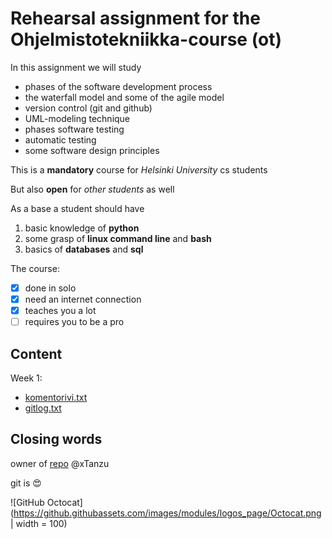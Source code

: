 # Rehearsal assignment for the Ohjelmistotekniikka-course (ot) #

In this assignment we will study
  * phases of the software development process
  * the waterfall model and some of the agile model
  * version control (git and github)
  * UML-modeling technique
  * phases software testing
  * automatic testing
  * some software design principles

This is a **mandatory** course for *Helsinki University* cs students

But also **open** for *other students* as well

As a base a student should have
  1. basic knowledge of **python**
  1. some grasp of **linux command line** and **bash**
  1. basics of **databases** and **sql**

The course:
  - [x] done in solo
  - [x] need an internet connection
  - [x] teaches you a lot
  - [ ] requires you to be a pro

## Content ##

Week 1:
  * [komentorivi.txt](https://github.com/xTanzu/ot-harjoitustyo/blob/master/laskarit/viikko1/komentorivi.txt)
  * [gitlog.txt](https://github.com/xTanzu/ot-harjoitustyo/blob/master/laskarit/viikko1/gitlog.txt)

## Closing words ##

owner of [repo](https://github.com/xTanzu/ot-harjoitustyo) @xTanzu

git is :heart_eyes:

![GitHub Octocat](https://github.githubassets.com/images/modules/logos_page/Octocat.png | width = 100)
